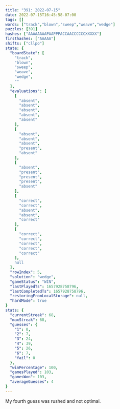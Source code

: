 ```yaml
---
title: "391: 2022-07-15"
date: 2022-07-15T16:45:58-07:00
tags: []
words: ["track","blown","sweep","weave","wedge"]
puzzles: [391]
hashes: ["AAAAAAAAPAAPPPACCAACCCCCCXXXXX"]
firsthashes: ["AAAAA"]
shifts: ["cllpo"]
state: {
  "boardState": [
    "track",
    "blown",
    "sweep",
    "weave",
    "wedge",
    ""
  ],
  "evaluations": [
    [
      "absent",
      "absent",
      "absent",
      "absent",
      "absent"
    ],
    [
      "absent",
      "absent",
      "absent",
      "present",
      "absent"
    ],
    [
      "absent",
      "present",
      "present",
      "present",
      "absent"
    ],
    [
      "correct",
      "correct",
      "absent",
      "absent",
      "correct"
    ],
    [
      "correct",
      "correct",
      "correct",
      "correct",
      "correct"
    ],
    null
  ],
  "rowIndex": 5,
  "solution": "wedge",
  "gameStatus": "WIN",
  "lastPlayedTs": 1657928758796,
  "lastCompletedTs": 1657928758796,
  "restoringFromLocalStorage": null,
  "hardMode": true
}
stats: {
  "currentStreak": 68,
  "maxStreak": 68,
  "guesses": {
    "1": 0,
    "2": 7,
    "3": 24,
    "4": 39,
    "5": 26,
    "6": 7,
    "fail": 0
  },
  "winPercentage": 100,
  "gamesPlayed": 103,
  "gamesWon": 103,
  "averageGuesses": 4
}
---
```


<!-- more -->
My fourth guess was rushed and not optimal. 

